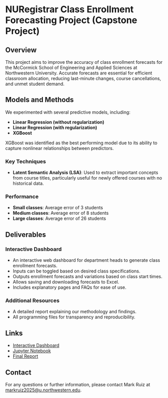 # NURegistrar Class Enrollment Forecasting Project (Capstone Project)

## Overview

This project aims to improve the accuracy of class enrollment forecasts for the McCormick School of Engineering and Applied Sciences at Northwestern University. Accurate forecasts are essential for efficient classroom allocation, reducing last-minute changes, course cancellations, and unmet student demand.

## Models and Methods

We experimented with several predictive models, including:
- **Linear Regression (without regularization)**
- **Linear Regression (with regularization)**
- **XGBoost**

XGBoost was identified as the best performing model due to its ability to capture nonlinear relationships between predictors.

### Key Techniques
- **Latent Semantic Analysis (LSA)**: Used to extract important concepts from course titles, particularly useful for newly offered courses with no historical data.

### Performance
- **Small classes**: Average error of 3 students
- **Medium classes**: Average error of 8 students
- **Large classes**: Average error of 26 students

## Deliverables

### Interactive Dashboard
- An interactive web dashboard for department heads to generate class enrollment forecasts.
- Inputs can be toggled based on desired class specifications.
- Outputs enrollment forecasts and variations based on class start times.
- Allows saving and downloading forecasts to Excel.
- Includes explanatory pages and FAQs for ease of use.

### Additional Resources
- A detailed report explaining our methodology and findings.
- All programming files for transparency and reproducibility.

## Links
- [Interactive Dashboard](https://nuregistrarforecasting.web.app/dashboard)
- [Jupyter Notebook](https://github.com/mrbt03/NURegistrar/blob/main/XGBoostTest.ipynb)
- [Final Report](https://github.com/mrbt03/NURegistrar/blob/c4be6ab30852b7020d7e9c8bfc154afe6e593736/NU%20Registrar%20Final%20Report.pdf)
## Contact
For any questions or further information, please contact Mark Ruiz at markruiz2025@u.northwestern.edu.
